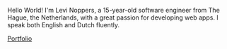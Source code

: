 Hello World! I'm Levi Noppers, a 15-year-old software engineer from The Hague, the Netherlands, with a great passion for developing web apps.
I speak both English and Dutch fluently.

[Portfolio](https://levinoppers-portfolio.vercel.app/)
